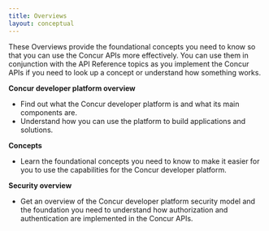 ```yaml
---
title: Overviews
layout: conceptual
---
```





These Overviews provide the foundational concepts you need to know so that you can use the Concur APIs more effectively. You can use them in conjunction with the API Reference topics as you implement the Concur APIs if you need to look up a concept or understand how something works. 

**Concur developer platform overview** 
- Find out what the Concur developer platform is and what its main components are.
- Understand how you can use the platform to build applications and solutions.

**Concepts**
- Learn the foundational concepts you need to know to make it easier for you to use the capabilities for the Concur developer platform.

**Security overview**
- Get an overview of the Concur developer platform security model and the foundation you need to understand how authorization and authentication are implemented in the Concur APIs.
